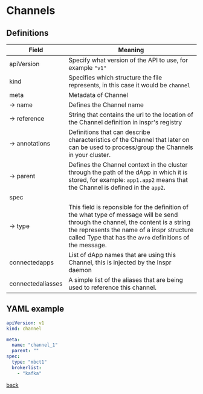 
# Channels 

## Definitions

| Field              | Meaning                                                                                                                                                                                                                                    |
| ------------------ | ------------------------------------------------------------------------------------------------------------------------------------------------------------------------------------------------------------------------------------------ |
| apiVersion         | Specify what version of the API to use, for example `"v1"`                                                                                                                                                                                 |
| kind               | Specifies which structure the file represents, in this case it would be `channel`                                                                                                                                                          |
| meta               | Metadata of Channel                                                                                                                                                                                                                        |
| &rarr; name        | Defines the Channel name                                                                                                                                                                                                                   |
| &rarr; reference   | String that contains the url to the location of the Channel definition in inspr's registry                                                                                                                                                 |
| &rarr; annotations | Definitions that can describe characteristics of the Channel that later on can be used to process/group the Channels in your cluster.                                                                                                      |
| &rarr; parent      | Defines the Channel context in the cluster through the path of the dApp in which it is stored, for example: `app1.app2` means that the Channel is defined in the `app2`.                                                                   |
| spec               |                                                                                                                                                                                                                                            |
| &rarr; type        | This field is reponsible for the definition of the what type of message will be send through the channel, the content is a string the represents the name of a inspr structure called Type that has the `avro` definitions of the message. |
| connectedapps      | List of dApp names that are using this Channel, this is injected by the Inspr daemon                                                                                                                                                       |
| connectedaliasses  | A simple list of the aliases that are being used to reference this channel.                                                                                                                                                                |

## YAML example
```yaml
apiVersion: v1
kind: channel

meta:
  name: "channel_1"
  parent: ""
spec:
  type: "mbct1"
  brokerlist:
    - "kafka"

```

[back](index.md)